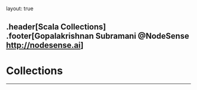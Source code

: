 layout: true

.header[Scala Collections]
.footer[Gopalakrishnan Subramani @NodeSense <http://nodesense.ai>]
---

# Collections


---
